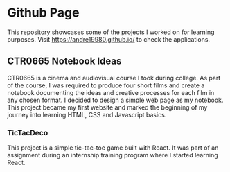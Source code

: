 # Github Page
This repository showcases some of the projects I worked on for learning purposes. Visit https://andre19980.github.io/ to check the applications.

## CTR0665 Notebook Ideas
CTR0665 is a cinema and audiovisual course I took during college. As part of the course, I was required to produce four short films and create a notebook documenting the ideas and creative processes for each film in any chosen format. I decided to design a simple web page as my notebook. This project became my first website and marked the beginning of my journey into learning HTML, CSS and Javascript basics.

### TicTacDeco
This project is a simple tic-tac-toe game built with React. It was part of an assignment during an internship training program where I started learning React.
